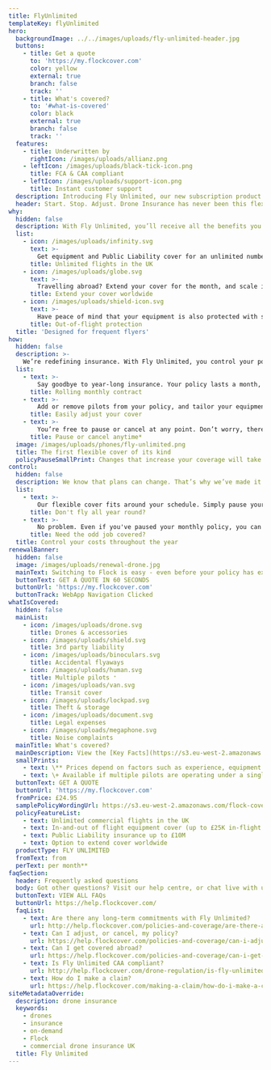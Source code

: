 ```yaml
---
title: FlyUnlimited
templateKey: flyUnlimited
hero:
  backgroundImage: ../../images/uploads/fly-unlimited-header.jpg
  buttons:
    - title: Get a quote
      to: 'https://my.flockcover.com'
      color: yellow
      external: true
      branch: false
      track: ''
    - title: What's covered?
      to: '#what-is-covered'
      color: black
      external: true
      branch: false
      track: ''
  features:
    - title: Underwritten by
      rightIcon: /images/uploads/allianz.png
    - leftIcon: /images/uploads/black-tick-icon.png
      title: FCA & CAA compliant
    - leftIcon: /images/uploads/support-icon.png
      title: Instant customer support
  description: Introducing Fly Unlimited, our new subscription product for commercial pilots. Get comprehensive in-and-out of flight cover on a monthly basis. Cancel or pause anytime. There’s no catch.
  header: Start. Stop. Adjust. Drone Insurance has never been this flexible.
why:
  hidden: false
  description: With Fly Unlimited, you’ll receive all the benefits you’d expect from an annual policy - without the long-term commitment.
  list:
    - icon: /images/uploads/infinity.svg
      text: >-
        Get equipment and Public Liability cover for an unlimited number of commercial flights throughout the UK.
      title: Unlimited flights in the UK      
    - icon: /images/uploads/globe.svg
      text: >-
        Travelling abroad? Extend your cover for the month, and scale it down again when you return.  
      title: Extend your cover worldwide
    - icon: /images/uploads/shield-icon.svg
      text: >-
        Have peace of mind that your equipment is also protected with storage, transit, and theft insurance.
      title: Out-of-flight protection
  title: 'Designed for frequent flyers'
how:
  hidden: false
  description: >-
    We’re redefining insurance. With Fly Unlimited, you control your policy. At all times.
  list:
    - text: >-
        Say goodbye to year-long insurance. Your policy lasts a month, and renews automatically until you say when.
      title: Rolling monthly contract
    - text: >-
        Add or remove pilots from your policy, and tailor your equipment cover and liability limits in seconds.
      title: Easily adjust your cover
    - text: >-
        You’re free to pause or cancel at any point. Don’t worry, there are no hidden fees or ambiguous exit clauses.
      title: Pause or cancel anytime*
  image: /images/uploads/phones/fly-unlimited.png
  title: The first flexible cover of its kind
  policyPauseSmallPrint: Changes that increase your coverage will take effect immediately. If you downgrade, pause or cancel your cover, this will take effect on your next monthly renewal date.
control:
  hidden: false
  description: We know that plans can change. That’s why we’ve made it easy for you to only pay for the cover you need.
  list:
    - text: >-
        Our flexible cover fits around your schedule. Simply pause your policy when things wind down, and restart it again when it suits you.
      title: Don't fly all year round?
    - text: >-
        No problem. Even if you've paused your monthly policy, you can get covered for as little as one hour with our Pay-as-you-fly product.
      title: Need the odd job covered?
  title: Control your costs throughout the year
renewalBanner:
  hidden: false
  image: /images/uploads/renewal-drone.jpg
  mainText: Switching to Flock is easy - even before your policy has expired. Join Flock today!
  buttonText: GET A QUOTE IN 60 SECONDS
  buttonUrl: 'https://my.flockcover.com'
  buttonTrack: WebApp Navigation Clicked
whatIsCovered:
  hidden: false
  mainList:
    - icon: /images/uploads/drone.svg
      title: Drones & accessories
    - icon: /images/uploads/shield.svg
      title: 3rd party liability
    - icon: /images/uploads/binoculars.svg
      title: Accidental flyaways
    - icon: /images/uploads/human.svg
      title: Multiple pilots ⁺
    - icon: /images/uploads/van.svg
      title: Transit cover
    - icon: /images/uploads/lockpad.svg
      title: Theft & storage
    - icon: /images/uploads/document.svg
      title: Legal expenses
    - icon: /images/uploads/megaphone.svg
      title: Noise complaints
  mainTitle: What's covered?
  mainDescription: View the [Key Facts](https://s3.eu-west-2.amazonaws.com/flock-cover-static/IPID-fly-unlimited.pdf) for details of what's covered.
  smallPrints:
    - text: \** Prices depend on factors such as experience, equipment and claims history.
    - text: \+ Available if multiple pilots are operating under a single PfCO.
  buttonText: GET A QUOTE
  buttonUrl: 'https://my.flockcover.com'
  fromPrice: £24.95
  samplePolicyWordingUrl: https://s3.eu-west-2.amazonaws.com/flock-cover-static/IPID-fly-unlimited.pdf
  policyFeatureList:
    - text: Unlimited commercial flights in the UK
    - text: In-and-out of flight equipment cover (up to £25K in-flight limit)
    - text: Public Liability insurance up to £10M
    - text: Option to extend cover worldwide
  productType: FLY UNLIMITED
  fromText: from
  perText: per month**
faqSection:
  header: Frequently asked questions
  body: Got other questions? Visit our help centre, or chat live with us now.
  buttonText: VIEW ALL FAQs
  buttonUrl: https://help.flockcover.com/
  faqList:
    - text: Are there any long-term commitments with Fly Unlimited?
      url: http://help.flockcover.com/policies-and-coverage/are-there-any-long-term-commitments-with-fly-unlimited
    - text: Can I adjust, or cancel, my policy?
      url: https://help.flockcover.com/policies-and-coverage/can-i-adjust-or-cancel-my-fly-unlimited-policy
    - text: Can I get covered abroad?
      url: https://help.flockcover.com/policies-and-coverage/can-i-get-covered-abroad
    - text: Is Fly Unlimited CAA compliant?
      url: http://help.flockcover.com/drone-regulation/is-fly-unlimited-caa-compliant
    - text: How do I make a claim?
      url: https://help.flockcover.com/making-a-claim/how-do-i-make-a-claim
siteMetadataOverride:
  description: drone insurance
  keywords:
    - drones
    - insurance
    - on-demand
    - Flock
    - commercial drone insurance UK
  title: Fly Unlimited
---
```

